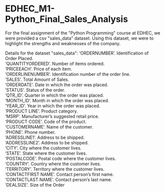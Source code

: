 # EDHEC_M1-Python_Final_Sales_Analysis

For the final assignment of the "Python Programming" course at EDHEC, we were provided a csv "sales_data" dataset. 
Using this dataset, we were to highlight the strengths and weaknesses of the company.

Details for the dataset "sales_data":
‘ORDERNUMBER’. Identification of Order Placed. <br>
‘QUANTITYORDERED’. Number of items ordered. <br />
‘PRICEEACH’. Price of each item. <br />
‘ORDERLINENUMBER’. Identification number of the order line. <br />
‘SALES’. Total Amount of Sales. <br />
‘ORDERDATE’. Date in which the order was placed. <br />
‘STATUS’. Status of the order. <br />
‘QTR_ID’. Quarter in which the order was placed. <br />
‘MONTH_ID’. Month in which the order was placed. <br />
‘YEAR_ID’. Year in which the order was placed. <br />
‘PRODUCT LINE’. Product category. <br />
‘MSRP’. Manufacturer’s suggested retail price. <br />
‘PRODUCT CODE’. Code of the product. <br />
‘CUSTOMERNAME’. Name of the customer. <br />
‘PHONE’. Phone number.<br />
‘ADRESSLINE1’. Address to be shipped. <br />
‘ADDRESSLINE2’. Address to be shipped. <br />
‘CITY’. City where the customer lives. <br />
‘STATE’. State where the customer lives. <br />
‘POSTALCODE’. Postal code where the customer lives. <br />
‘COUNTRY’. Country where the customer lives. <br />
‘TERRITORY’. Territory where the customer lives. <br />
‘CONTACTFIRST NAME’. Contact person’s first name. <br />
‘CONTACTLAST NAME’. Contact person’s last name. <br />
‘DEALSIZE’. Size of the Order
